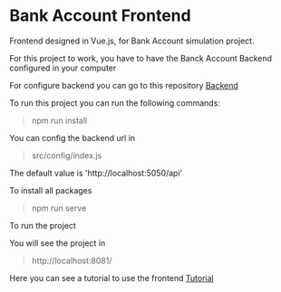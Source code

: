 # Bank Account Frontend

Frontend designed in Vue.js, for Bank Account simulation project.

For this project to work, you have to have the Banck Account Backend configured in your computer

For configure backend you can go to this repository [Backend](https://github.com/MarceloSavian/bank_account_backend/)

To run this project you can run the following commands: 

> npm run install

You can config the backend url in

> src/config/index.js

The default value is 'http://localhost:5050/api'

To install all packages

> npm run serve

To run the project

You will see the project in 
>http://localhost:8081/

Here you can see a tutorial to use the frontend
[Tutorial](./requirements/tutorial.md)
